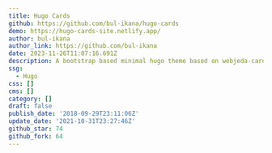 ```yaml
---
title: Hugo Cards
github: https://github.com/bul-ikana/hugo-cards
demo: https://hugo-cards-site.netlify.app/
author: bul-ikana
author_link: https://github.com/bul-ikana
date: 2023-11-26T11:07:16.691Z
description: A bootstrap based minimal hugo theme based on webjeda-cards
ssg:
  - Hugo
css: []
cms: []
category: []
draft: false
publish_date: '2018-09-29T23:11:06Z'
update_date: '2021-10-31T23:27:46Z'
github_star: 74
github_fork: 64
---
```

